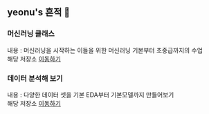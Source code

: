 ## yeonu's 흔적 👋


### 머신러닝 클래스
내용 : 머신러닝을 시작하는 이들을 위한 머신러닝 기본부터 초중급까지의 수업 <br>
해당 저장소 [이동하기](https://github.com/yeonu9/ML_LIB_CLASS)

### 데이터 분석해 보기
내용 : 다양한 데이터 셋을 기본 EDA부터 기본모델까지 만들어보기 <br>
해당 저장소 [이동하기](https://github.com/yeonu9/MyDataAnalysis_2022)


<!--
**yeonu9/yeonu9** is a ✨ _special_ ✨ repository because its `README.md` (this file) appears on your GitHub profile.

Here are some ideas to get you started:

- 🔭 I’m currently working on ...
- 🌱 I’m currently learning ...
- 👯 I’m looking to collaborate on ...
- 🤔 I’m looking for help with ...
- 💬 Ask me about ...
- 📫 How to reach me: ...
- 😄 Pronouns: ...
- ⚡ Fun fact: ...
-->
